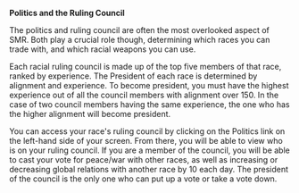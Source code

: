 <!-- TITLE: Politics And The Ruling Council -->
<!-- SUBTITLE: A quick summary of Politics And The Ruling Council -->

**Politics and the Ruling Council**

The politics and ruling council are often the most overlooked aspect of SMR. Both play a crucial role though, determining which races you can trade with, and which racial weapons you can use.

Each racial ruling council is made up of the top five members of that race, ranked by experience. The President of each race is determined by alignment and experience. To become president, you must have the highest experience out of all the council members with alignment over 150. In the case of two council members having the same experience, the one who has the higher alignment will become president.

You can access your race's ruling council by clicking on the Politics link on the left-hand side of your screen. From there, you will be able to view who is on your ruling council. If you are a member of the council, you will be able to cast your vote for peace/war with other races, as well as increasing or decreasing global relations with another race by 10 each day. The president of the council is the only one who can put up a vote or take a vote down.